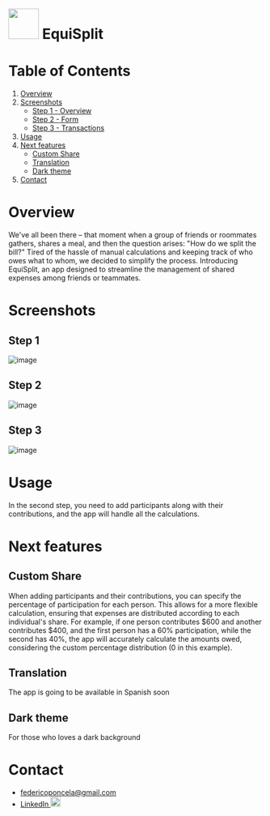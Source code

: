 # [<img width="60" src="https://github.com/Fedevs/SplitExpenses/assets/86263343/3dad777d-8d6e-485b-aaa5-104d827edf72"/>](https://equisplit-nine.vercel.app/) EquiSplit


# Table of Contents
1. [Overview](#overview)
2. [Screenshots](#screenshots)
   - [Step 1 - Overview](#step-1)
   - [Step 2 - Form](#step-2)
   - [Step 3 - Transactions](#step-3)
3. [Usage](#usage)
4. [Next features](#next-features)
   - [Custom Share](#custom-share)
   - [Translation](#translation)
   - [Dark theme](#dark-theme)
5. [Contact](#contact)


# Overview

We've all been there – that moment when a group of friends or roommates gathers, shares a meal, and then the question arises: "How do we split the bill?" Tired of the hassle of manual calculations and keeping track of who owes what to whom, we decided to simplify the process. Introducing EquiSplit, an app designed to streamline the management of shared expenses among friends or teammates.


# Screenshots

## Step 1
![image](https://github.com/Fedevs/SplitExpenses/assets/86263343/df77d9dd-e9f1-4b78-8530-845b129effcd)

## Step 2
![image](https://github.com/Fedevs/SplitExpenses/assets/86263343/216fbaf0-8710-4751-b850-c0e69cfecc92)

## Step 3
![image](https://github.com/Fedevs/SplitExpenses/assets/86263343/d277da13-838d-42c0-9fe5-767e22d030ba)


# Usage

In the second step, you need to add participants along with their contributions, and the app will handle all the calculations.


# Next features

## Custom Share
When adding participants and their contributions, you can specify the percentage of participation for each person. This allows for a more flexible calculation, ensuring that expenses are distributed according to each individual's share. For example, if one person contributes $600 and another contributes $400, and the first person has a 60% participation, while the second has 40%, the app will accurately calculate the amounts owed, considering the custom percentage distribution (0 in this example).

## Translation
The app is going to be available in Spanish soon

## Dark theme
For those who loves a dark background


# Contact

- federicoponcela@gmail.com
- [LinkedIn <img src=https://user-images.githubusercontent.com/86263343/213340048-75cfd524-52a4-4ade-8fe3-5ddcb5d63de1.png width="20" height="20" alt="Linkedin logo">](https://www.linkedin.com/in/federicoponcela/?locale=en_US)
